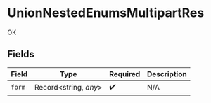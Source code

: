 # UnionNestedEnumsMultipartRes

OK


## Fields

| Field                 | Type                  | Required              | Description           |
| --------------------- | --------------------- | --------------------- | --------------------- |
| `form`                | Record<string, *any*> | :heavy_check_mark:    | N/A                   |